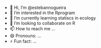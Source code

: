- 👋 Hi, I’m @estebannogueira
- 👀 I’m interested in the Rprogram
- 🌱 I’m currently learning statiscs in ecology
- 💞️ I’m looking to collaborate on R
- 📫 How to reach me ...
- 😄 Pronouns: ...
- ⚡ Fun fact: ...

<!---
estebannogueira/estebannogueira is a ✨ special ✨ repository because its `README.md` (this file) appears on your GitHub profile.
You can click the Preview link to take a look at your changes.
--->
